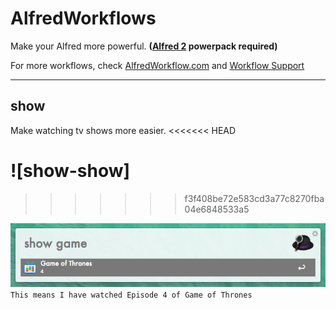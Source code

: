 # AlfredWorkflows

Make your Alfred more powerful.  **([Alfred 2] powerpack required)**

For more workflows, check [AlfredWorkflow.com] and [Workflow Support]

* * *

## show

Make watching tv shows more easier.
<<<<<<< HEAD

![show-show]
=======
>>>>>>> f3f408be72e583cd3a77c8270fba04e6848533a5

![image](https://github.com/fatestigma/AlfredWorkflows/raw/master/extra/show.png)<br>
`This means I have watched Episode 4 of Game of Thrones`


[Alfred 2]: http://www.alfredapp.com/
[Workflow Support]: http://support.alfredapp.com/workflows
[AlfredWorkflow.com]: http://www.alfredworkflow.com


